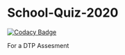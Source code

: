 # School-Quiz-2020
[![Codacy Badge](https://api.codacy.com/project/badge/Grade/048f5627bc11475581feda8bd2a13cdc)](https://www.codacy.com/manual/NHTHEBEST/School-Quiz-2020?utm_source=github.com&amp;utm_medium=referral&amp;utm_content=NHTHEBEST/School-Quiz-2020&amp;utm_campaign=Badge_Grade)

For a DTP Assesment
